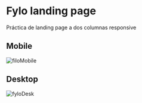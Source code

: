 # Fylo landing page
Práctica de landing page a dos columnas responsive

## Mobile

![filoMobile](https://github.com/user-attachments/assets/33197d03-20ae-4bf5-b0e6-a3735dabc681)


## Desktop

![fyloDesk](https://github.com/user-attachments/assets/e7899f87-3e40-48f2-ae84-59e03da08c30)

